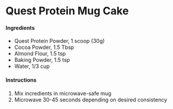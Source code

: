 # Quest Protein Mug Cake

#### Ingredients

- Quest Protein Powder, 1 scoop (30g) 
- Cocoa Powder, 1.5 Tbsp
- Almond Flour, 1.5 tsp
- Baking Powder, 1.5 tsp
- Water, 1/3 cup

#### Instructions

1. Mix incredients in microwave-safe mug
2. Microwave 30-45 seconds depending on desired consistency
